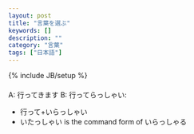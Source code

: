 ```yaml
---
layout: post
title: "言葉を選ぶ"
keywords: []
description: ""
category: "言葉"
tags: ["日本語"]
---
```

{% include JB/setup %}


####
A: 行ってきます
B: 行ってらっしゃい: 
- 行って+いらっしゃい
- いたっしゃい is the command form of いらっしゃる


